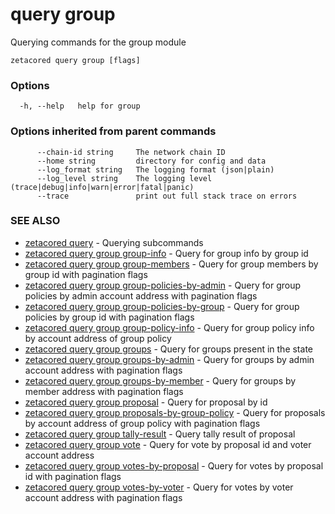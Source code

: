 # query group

Querying commands for the group module

```
zetacored query group [flags]
```

### Options

```
  -h, --help   help for group
```

### Options inherited from parent commands

```
      --chain-id string     The network chain ID
      --home string         directory for config and data 
      --log_format string   The logging format (json|plain) 
      --log_level string    The logging level (trace|debug|info|warn|error|fatal|panic) 
      --trace               print out full stack trace on errors
```

### SEE ALSO

* [zetacored query](zetacored_query.md)	 - Querying subcommands
* [zetacored query group group-info](zetacored_query_group_group-info.md)	 - Query for group info by group id
* [zetacored query group group-members](zetacored_query_group_group-members.md)	 - Query for group members by group id with pagination flags
* [zetacored query group group-policies-by-admin](zetacored_query_group_group-policies-by-admin.md)	 - Query for group policies by admin account address with pagination flags
* [zetacored query group group-policies-by-group](zetacored_query_group_group-policies-by-group.md)	 - Query for group policies by group id with pagination flags
* [zetacored query group group-policy-info](zetacored_query_group_group-policy-info.md)	 - Query for group policy info by account address of group policy
* [zetacored query group groups](zetacored_query_group_groups.md)	 - Query for groups present in the state
* [zetacored query group groups-by-admin](zetacored_query_group_groups-by-admin.md)	 - Query for groups by admin account address with pagination flags
* [zetacored query group groups-by-member](zetacored_query_group_groups-by-member.md)	 - Query for groups by member address with pagination flags
* [zetacored query group proposal](zetacored_query_group_proposal.md)	 - Query for proposal by id
* [zetacored query group proposals-by-group-policy](zetacored_query_group_proposals-by-group-policy.md)	 - Query for proposals by account address of group policy with pagination flags
* [zetacored query group tally-result](zetacored_query_group_tally-result.md)	 - Query tally result of proposal
* [zetacored query group vote](zetacored_query_group_vote.md)	 - Query for vote by proposal id and voter account address
* [zetacored query group votes-by-proposal](zetacored_query_group_votes-by-proposal.md)	 - Query for votes by proposal id with pagination flags
* [zetacored query group votes-by-voter](zetacored_query_group_votes-by-voter.md)	 - Query for votes by voter account address with pagination flags


